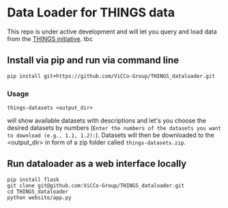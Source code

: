 # Data Loader for THINGS data

This repo is under active development and will let you query and load data from the [THINGS initiative](https://things-initiative.org/). tbc

## Install via pip and run via command line

```bash
pip install git+https://github.com/ViCCo-Group/THINGS_dataloader.git
``` 

### Usage

`things-datasets <output_dir>` 

will show available datasets with descriptions and let's you choose the desired datasets by numbers (`Enter the numbers of the datasets you want to download (e.g., 1.1, 1.2):`). Datasets will then be downloaded to the <output_dir> in form of a zip folder called `things-datasets.zip`. 

## Run dataloader as a web interface locally

`pip install flask`<br>
`git clone git@github.com:ViCCo-Group/THINGS_dataloader.git`<br>
`cd THINGS_dataloader`<br>
`python website/app.py`



